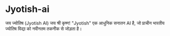 # Jyotish-ai
जय ज्योतिष (Jyotish AI) जय श्री कृष्ण! "Jyotish" एक आधुनिक सनातन AI है, जो प्राचीन भारतीय ज्योतिष विद्या को नवीनतम तकनीक से जोड़ता है।
